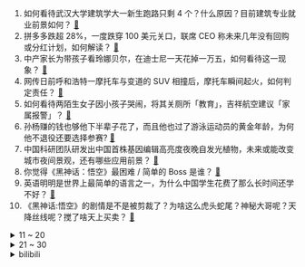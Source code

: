 1. 如何看待武汉大学建筑学大一新生跑路只剩 4 个？什么原因？目前建筑专业就业前景如何？ [:link:](https://www.zhihu.com/question/665274302)
2. 拼多多跌超 28%，一度跌穿 100 美元关口，联席 CEO 称未来几年没有回购或分红计划，如何解读？ [:link:](https://www.zhihu.com/question/665375971)
3. 中产家长为带孩子看玲娜贝尔，在迪士尼一天花掉一万五，如何看待这一现象？ [:link:](https://www.zhihu.com/question/665332711)
4. 网传日前呼和浩特一摩托车与变道的 SUV 相撞后，摩托车瞬间起火，如何判定责任？ [:link:](https://www.zhihu.com/question/665333771)
5. 如何看待两陌生女子因小孩子哭闹，将其关厕所「教育」，吉祥航空建议「家属报警」？ [:link:](https://www.zhihu.com/question/665361709)
6. 孙杨赚的钱也够他下半辈子花了，而且他也过了游泳运动员的黄金年龄，为何他不退役还要选择参赛? [:link:](https://www.zhihu.com/question/665246272)
7. 中国科研团队研发出中国首株基因编辑高亮度夜晚自发光植物，未来或能改变城市夜间景观，还有哪些应用前景？ [:link:](https://www.zhihu.com/question/665333856)
8. 你觉得《黑神话：悟空》最困难 / 简单的 Boss 是谁？ [:link:](https://www.zhihu.com/question/664773964)
9. 英语明明是世界上最简单的语言之一，为什么中国学生花费了那么长时间还学不好？ [:link:](https://www.zhihu.com/question/659613564)
10. 《黑神话:悟空》的剧情是不是被剪裁了？为啥这么虎头蛇尾？神秘大哥呢？天降丝线呢？搅了啥天上买卖？ [:link:](https://www.zhihu.com/question/665106956)
<details>
<summary>11 ~ 20</summary>

11. 《黑神话：悟空》「虎先锋」动捕原型是猫咪，从生物学角度讲，猫和老虎动作行为真的很接近吗？ [:link:](https://www.zhihu.com/question/665320137)
12. 如果影视飓风里的tim来自于普通家庭，那么他还会有今天的成就吗？ [:link:](https://www.zhihu.com/question/653969518)
13. 小学孩子背诵课文、公式等效率低下，是什么原因？家长该怎么辅导？ [:link:](https://www.zhihu.com/question/664998436)
14. 如何看待国外主播利用脑控设备击败《黑神话：悟空》BOSS？ [:link:](https://www.zhihu.com/question/665273472)
15. 2024LPL 夏季赛后 TES 该补强的位置是哪里？ [:link:](https://www.zhihu.com/question/665139468)
16. 从成都车展参展的新能源车阵容来看，纯电、插混、增程哪个才是未来的大势所趋？ [:link:](https://www.zhihu.com/question/664999081)
17. 证监会主席吴清表示「希望机构投资者继续坚定信心，持续壮大买方力量」，如何看待当前的行情? [:link:](https://www.zhihu.com/question/665324033)
18. 为什么纸盒装的牛奶是950ml而不是刚好1000ml？ [:link:](https://www.zhihu.com/question/46603123)
19. 张艺谋已经 73 岁了，在导演界也是天花板级别的存在，他已经功成名就了，为啥他还在不断努力拍电影？ [:link:](https://www.zhihu.com/question/624711628)
20. 为什么其他动物幼崽都抢着吃饭，唯独人类幼崽需要求着哄着才吃饭？ [:link:](https://www.zhihu.com/question/620889402)
</details>
<details>
<summary>21 ~ 30</summary>

21. 住建部官媒发声「房屋养老金不是房地产税，公共账户不需要老百姓出钱」，透露了哪些信息？ [:link:](https://www.zhihu.com/question/665319563)
22. 黄子韬节目中求婚徐艺洋，你如何看待此事？ [:link:](https://www.zhihu.com/question/665327534)
23. 总感觉家庭像「困住了我」，成绩不好时总觉得爸妈不爱我，特别想离开家怎么办？ [:link:](https://www.zhihu.com/question/665022661)
24. 为什么宾利、劳斯莱斯、迈巴赫大多使用5L以上的12缸发动机，但马力却很小，也就500左右甚至不到? [:link:](https://www.zhihu.com/question/559041698)
25. 罗永浩发长文称「目前共还了 8.24 亿，会在未来几年还掉剩余 5 个多亿债务」，如何评价此事？ [:link:](https://www.zhihu.com/question/665323716)
26. 2024成都车展上，有哪些让你觉得「值得点赞」的汽车技术？ [:link:](https://www.zhihu.com/question/665001048)
27. 为什么海员老是招人? [:link:](https://www.zhihu.com/question/507691326)
28. 为什么都说珠颈斑鸠是糊弄大师？ [:link:](https://www.zhihu.com/question/458440782)
29. 你看到别人弹公共钢琴有什么感觉？ [:link:](https://www.zhihu.com/question/404352589)
30. 两陌生女子将哭闹幼童关飞机厕所「教育」后续，系经家长同意，公共场合孩子哭闹还有哪些更好的应对方式？ [:link:](https://www.zhihu.com/question/665366047)
</details><details>
<summary>bilibili</summary>

</details>